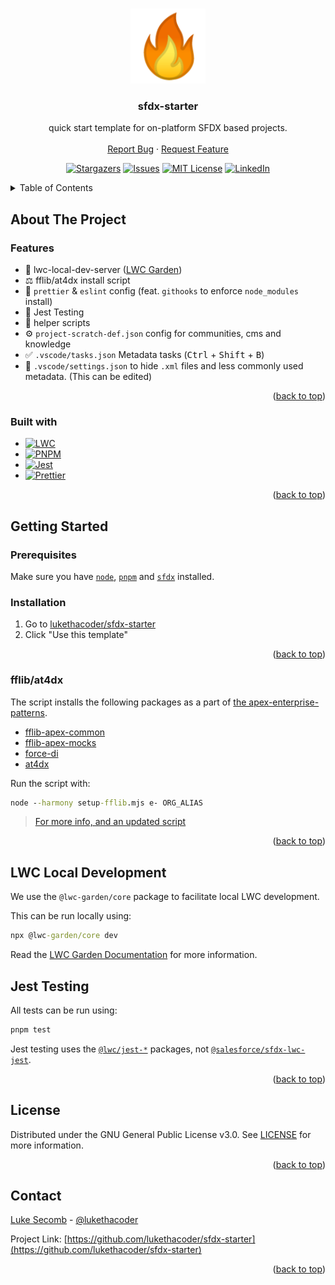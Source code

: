 <a name="readme-top"></a>

<!-- PROJECT LOGO -->
<br />
<div align="center">
  <a href="https://github.com/lukethacoder/sfdx-starter">
    <img src="./assets/favicon.png" alt="Logo" width="120" height="120">
  </a>

<h3 align="center">sfdx-starter</h3>
  <p align="center">
    quick start template for on-platform SFDX based projects.
    <br />
    <br />
    <!-- <a href="https://lukesecomb.digital">View Site</a>
    · -->
    <a href="https://github.com/lukethacoder/sfdx-starter/issues">Report Bug</a>
    ·
    <a href="https://github.com/lukethacoder/sfdx-starter/issues">Request Feature</a>
  </p>
  
  <!-- PROJECT SHIELDS -->
  [![Stargazers][stars-shield]][stars-url]
  [![Issues][issues-shield]][issues-url]
  [![MIT License][license-shield]][license-url]
  [![LinkedIn][linkedin-shield]][linkedin-url]
</div>

<!-- TABLE OF CONTENTS -->
<details>
  <summary>Table of Contents</summary>
  <ol>
    <li>
      <a href="#about-the-project">About The Project</a>
      <ul>
        <li><a href="#features">Features</a></li>
        <li><a href="#built-with">Built with</a></li>
      </ul>
    </li>
    <li>
      <a href="#getting-started">Getting Started</a>
      <ul>
        <li><a href="#prerequisites">Prerequisites</a></li>
        <li><a href="#installation">Installation</a></li>
        <li><a href="#fflib-at4dx">fflib/at4dx</a></li>
      </ul>
    </li>
    <li>
      <a href="#lwc-local-development">
        LWC Local Development
      </a>
    </li>
    <li>
      <a href="#jest-testing">Jest Testing</a>
    </li>
    <li><a href="#license">License</a></li>
    <li><a href="#contact">Contact</a></li>
  </ol>
</details>

<!-- ABOUT THE PROJECT -->

## About The Project

### Features

- 🍃 lwc-local-dev-server ([LWC Garden](https://lwc.garden?utm_campaign=sfdx-starter))
- ⚖️ fflib/at4dx install script
- 💅 `prettier` & `eslint` config (feat. `githooks` to enforce `node_modules` install)
- 🧪 Jest Testing
- 📜 helper scripts
- ⚙️ `project-scratch-def.json` config for communities, cms and knowledge
- ✅ `.vscode/tasks.json` Metadata tasks (<kbd>Ctrl</kbd> + <kbd>Shift</kbd> + <kbd>B</kbd>)
- 🙈 `.vscode/settings.json` to hide `.xml` files and less commonly used metadata. (This can be edited)

<p align="right">(<a href="#readme-top">back to top</a>)</p>

### Built with

- [![LWC][lwc]][lwc-url]
- [![PNPM][pnpm]][pnpm-url]
- [![Jest][jest]][jest-url]
- [![Prettier][prettier]][prettier-url]

<p align="right">(<a href="#readme-top">back to top</a>)</p>

<!-- GETTING STARTED -->

## Getting Started

### Prerequisites

Make sure you have [`node`](https://nodejs.org/en), [`pnpm`](https://pnpm.io/) and [`sfdx`](https://developer.salesforce.com/tools/salesforcecli) installed.

### Installation

1. Go to [lukethacoder/sfdx-starter](https://github.com/lukethacoder/sfdx-starter)
2. Click "Use this template"

<p align="right">(<a href="#readme-top">back to top</a>)</p>

### fflib/at4dx

The script installs the following packages as a part of [the apex-enterprise-patterns](https://github.com/apex-enterprise-patterns).

- [fflib-apex-common](https://github.com/apex-enterprise-patterns/fflib-apex-common)
- [fflib-apex-mocks](https://github.com/apex-enterprise-patterns/fflib-apex-mocks)
- [force-di](https://github.com/apex-enterprise-patterns/force-di)
- [at4dx](https://github.com/apex-enterprise-patterns/at4dx)

Run the script with:

```cmd
node --harmony setup-fflib.mjs e- ORG_ALIAS
```

> [For more info, and an updated script](https://gist.github.com/lukethacoder/dd2af8ef3cc344b6dc15a9cd6a5569f2)

<p align="right">(<a href="#readme-top">back to top</a>)</p>

<!-- LWC Local Development -->

## LWC Local Development

We use the `@lwc-garden/core` package to facilitate local LWC development.

This can be run locally using:

```cmd
npx @lwc-garden/core dev
```

Read the [LWC Garden Documentation](https://lwc.garden/) for more information.

<!-- TESTING -->

## Jest Testing

All tests can be run using:

```cmd
pnpm test
```

Jest testing uses the [`@lwc/jest-*`](https://github.com/salesforce/lwc-test) packages, not [`@salesforce/sfdx-lwc-jest`](https://github.com/salesforce/sfdx-lwc-jest).

<p align="right">(<a href="#readme-top">back to top</a>)</p>

<!-- LICENSE -->

## License

Distributed under the GNU General Public License v3.0. See [LICENSE](https://github.com/lukethacoder/sfdx-starter/blob/main/LICENSE) for more information.

<p align="right">(<a href="#readme-top">back to top</a>)</p>

<!-- CONTACT -->

## Contact

[Luke Secomb]([license-url]) - [@lukethacoder](https://github.com/lukethacoder)

Project Link: [https://github.com/lukethacoder/sfdx-starter](https://github.com/lukethacoder/sfdx-starter)

<p align="right">(<a href="#readme-top">back to top</a>)</p>

<!-- MARKDOWN LINKS & IMAGES -->
<!-- https://www.markdownguide.org/basic-syntax/#reference-style-links -->

[forks-shield]: https://img.shields.io/github/forks/lukethacoder/sfdx-starter.svg?style=for-the-badge
[forks-url]: https://github.com/lukethacoder/sfdx-starter/network/members
[stars-shield]: https://img.shields.io/github/stars/lukethacoder/sfdx-starter.svg?style=for-the-badge
[stars-url]: https://github.com/lukethacoder/sfdx-starter/stargazers
[issues-shield]: https://img.shields.io/github/issues/lukethacoder/sfdx-starter.svg?style=for-the-badge
[issues-url]: https://github.com/lukethacoder/sfdx-starter/issues
[license-shield]: https://img.shields.io/github/license/lukethacoder/sfdx-starter.svg?style=for-the-badge
[license-url]: https://github.com/lukethacoder/sfdx-starter/blob/main/LICENSE
[linkedin-shield]: https://img.shields.io/badge/-LinkedIn-black.svg?style=for-the-badge&logo=linkedin&colorB=555
[linkedin-url]: https://www.linkedin.com/in/luke-secomb/
[product-screenshot]: docs/screenshot.png
[lwc]: https://img.shields.io/badge/lwc-009ddb?style=for-the-badge&logo=salesforce&logoColor=white
[lwc-url]: https://lwc.dev
[prettier]: https://img.shields.io/badge/Prettier-1a2b34?style=for-the-badge&logo=prettier&logoColor=white
[prettier-url]: https://prettier.io/
[pnpm]: https://img.shields.io/badge/pnpm-4e4e4e?style=for-the-badge&logo=pnpm
[pnpm-url]: https://lwc.dev
[jest]: https://img.shields.io/badge/jest-99425b?style=for-the-badge&logo=jest&logoColor=white
[jest-url]: https://github.com/jestjs/jest
